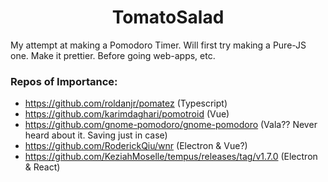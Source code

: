 <h1 align='center'>TomatoSalad</h1>
My attempt at making a Pomodoro Timer. Will first try making a Pure-JS one. Make it prettier. Before going web-apps, etc.

### Repos of Importance: 
+ https://github.com/roldanjr/pomatez (Typescript)
+ https://github.com/karimdaghari/pomotroid (Vue)
+ https://github.com/gnome-pomodoro/gnome-pomodoro (Vala?? Never heard about it. Saving just in case)
+ https://github.com/RoderickQiu/wnr (Electron & Vue?)
+ https://github.com/KeziahMoselle/tempus/releases/tag/v1.7.0 (Electron & React)
